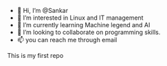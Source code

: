 - 👋 Hi, I’m @Sankar
- 👀 I’m interested in Linux and IT management
- 🌱 I’m currently learning Machine legend and AI
- 💞️ I’m looking to collaborate on programming skills. 
- 📫 you can reach me through email 

<!---
Sankar is a ✨ special ✨ repository because its `README.md` (this file) appears on your GitHub profile.
You can click the Preview link to take a look at your changes.
--->
This is my first repo
